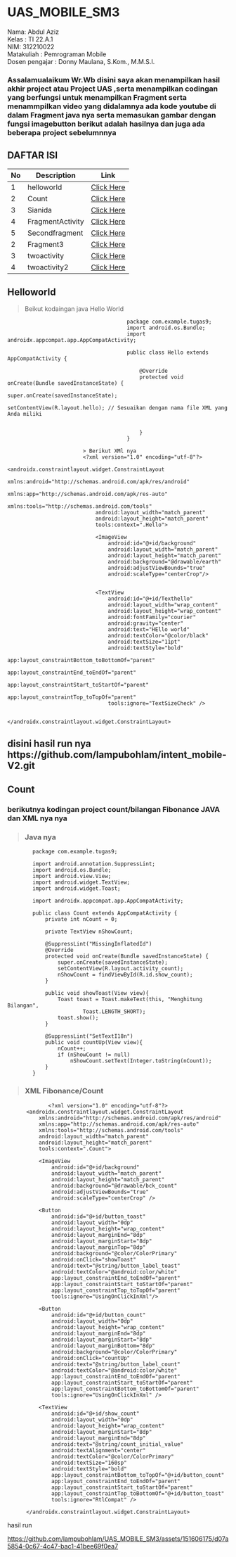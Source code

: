 # UAS_MOBILE_SM3

Nama: Abdul Aziz<br>
Kelas : TI 22.A.1<br>
NIM: 312210022<br>
Matakuliah : Pemrograman Mobile<br>
Dosen pengajar : Donny Maulana, S.Kom., M.M.S.I.

<h3>Assalamualaikum Wr.Wb disini saya akan menampilkan hasil akhir project atau Project UAS ,serta menampilkan codingan yang berfungsi untuk menampilkan Fragment serta menammpilkan video yang didalamnya ada kode youtube di dalam Fragment java nya serta memasukan gambar dengan fungsi imagebutton berikut adalah hasilnya dan juga ada beberapa project sebelumnnya</h3>

  
## DAFTAR ISI <br>
| No | Description | Link |
|-----|------|-----|
|1|helloworld|[Click Here](Helloword)|
|2|Count|[Click Here](#Count)|
|3|Sianida|[Click Here](#java)|
|4|FragmentActivity|[Click Here](#video)|
|5|Secondfragment|[Click Here](#layout)|
|2|Fragment3|[Click Here](#string)|
|3|twoactivity|[Click Here](#java)|
|4|twoactivity2|[Click Here](#video)|




## Helloworld


> Beikut kodaingan java Hello World

                                          package com.example.tugas9;
                                          import android.os.Bundle;
                                          import androidx.appcompat.app.AppCompatActivity;
                                          
                                          public class Hello extends AppCompatActivity {
                                          
                                              @Override
                                              protected void onCreate(Bundle savedInstanceState) {
                                                  super.onCreate(savedInstanceState);
                                                  setContentView(R.layout.hello); // Sesuaikan dengan nama file XML yang Anda miliki
                                          
                                          
                                              }
                                          }
                            
                            > Berikut XMl nya
                            <?xml version="1.0" encoding="utf-8"?>
                            <androidx.constraintlayout.widget.ConstraintLayout
                                xmlns:android="http://schemas.android.com/apk/res/android"
                                xmlns:app="http://schemas.android.com/apk/res-auto"
                                xmlns:tools="http://schemas.android.com/tools"
                                android:layout_width="match_parent"
                                android:layout_height="match_parent"
                                tools:context=".Hello">
                            
                                <ImageView
                                    android:id="@+id/background"
                                    android:layout_width="match_parent"
                                    android:layout_height="match_parent"
                                    android:background="@drawable/earth"
                                    android:adjustViewBounds="true"
                                    android:scaleType="centerCrop"/>
                            
                            
                                <TextView
                                    android:id="@+id/Texthello"
                                    android:layout_width="wrap_content"
                                    android:layout_height="wrap_content"
                                    android:fontFamily="courier"
                                    android:gravity="center"
                                    android:text="HEllo world"
                                    android:textColor="@color/black"
                                    android:textSize="11pt"
                                    android:textStyle="bold"
                                    app:layout_constraintBottom_toBottomOf="parent"
                                    app:layout_constraintEnd_toEndOf="parent"
                                    app:layout_constraintStart_toStartOf="parent"
                                    app:layout_constraintTop_toTopOf="parent"
                                    tools:ignore="TextSizeCheck" />
                            
                            </androidx.constraintlayout.widget.ConstraintLayout>

<h2>disini hasil run nya https://github.com/lampubohlam/intent_mobile-V2.git </h2>
                        

## Count


<h3> berikutnya kodingan project count/bilangan Fibonance JAVA dan XML nya nya</h3>

><h3> Java nya</h3>
            package com.example.tugas9;
            
            import android.annotation.SuppressLint;
            import android.os.Bundle;
            import android.view.View;
            import android.widget.TextView;
            import android.widget.Toast;
            
            import androidx.appcompat.app.AppCompatActivity;
            
            public class Count extends AppCompatActivity {
                private int nCount = 0;
            
                private TextView nShowCount;
            
                @SuppressLint("MissingInflatedId")
                @Override
                protected void onCreate(Bundle savedInstanceState) {
                    super.onCreate(savedInstanceState);
                    setContentView(R.layout.activity_count);
                    nShowCount = findViewById(R.id.show_count);
                }
            
                public void showToast(View view){
                    Toast toast = Toast.makeText(this, "Menghitung Bilangan",
                            Toast.LENGTH_SHORT);
                    toast.show();
                }
            
                @SuppressLint("SetTextI18n")
                public void countUp(View view){
                    nCount++;
                    if (nShowCount != null)
                        nShowCount.setText(Integer.toString(nCount));
                }
            }


  > <h3>XML Fibonance/Count</h3>

  
                 <?xml version="1.0" encoding="utf-8"?>
          <androidx.constraintlayout.widget.ConstraintLayout
              xmlns:android="http://schemas.android.com/apk/res/android"
              xmlns:app="http://schemas.android.com/apk/res-auto"
              xmlns:tools="http://schemas.android.com/tools"
              android:layout_width="match_parent"
              android:layout_height="match_parent"
              tools:context=".Count">
          
              <ImageView
                  android:id="@+id/background"
                  android:layout_width="match_parent"
                  android:layout_height="match_parent"
                  android:background="@drawable/bck_count"
                  android:adjustViewBounds="true"
                  android:scaleType="centerCrop" />
          
              <Button
                  android:id="@+id/button_toast"
                  android:layout_width="0dp"
                  android:layout_height="wrap_content"
                  android:layout_marginEnd="8dp"
                  android:layout_marginStart="8dp"
                  android:layout_marginTop="8dp"
                  android:background="@color/ColorPrimary"
                  android:onClick="showToast"
                  android:text="@string/button_label_toast"
                  android:textColor="@android:color/white"
                  app:layout_constraintEnd_toEndOf="parent"
                  app:layout_constraintStart_toStartOf="parent"
                  app:layout_constraintTop_toTopOf="parent"
                  tools:ignore="UsingOnClickInXml"/>
          
              <Button
                  android:id="@+id/button_count"
                  android:layout_width="0dp"
                  android:layout_height="wrap_content"
                  android:layout_marginEnd="8dp"
                  android:layout_marginStart="8dp"
                  android:layout_marginBottom="8dp"
                  android:background="@color/ColorPrimary"
                  android:onClick="countUp"
                  android:text="@string/button_label_count"
                  android:textColor="@android:color/white"
                  app:layout_constraintEnd_toEndOf="parent"
                  app:layout_constraintStart_toStartOf="parent"
                  app:layout_constraintBottom_toBottomOf="parent"
                  tools:ignore="UsingOnClickInXml" />
          
              <TextView
                  android:id="@+id/show_count"
                  android:layout_width="0dp"
                  android:layout_height="wrap_content"
                  android:layout_marginStart="8dp"
                  android:layout_marginEnd="8dp"
                  android:text="@string/count_initial_value"
                  android:textAlignment="center"
                  android:textColor="@color/ColorPrimary"
                  android:textSize="160sp"
                  android:textStyle="bold"
                  app:layout_constraintBottom_toTopOf="@+id/button_count"
                  app:layout_constraintEnd_toEndOf="parent"
                  app:layout_constraintStart_toStartOf="parent"
                  app:layout_constraintTop_toBottomOf="@+id/button_toast"
                  tools:ignore="RtlCompat" />
          
          </androidx.constraintlayout.widget.ConstraintLayout>



hasil run


https://github.com/lampubohlam/UAS_MOBILE_SM3/assets/151606175/d07a5854-0c67-4c47-bac1-41bee69f0ea7

